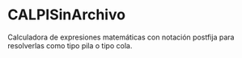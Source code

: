 # CALPISinArchivo
Calculadora de expresiones matemáticas con notación postfija para resolverlas como tipo pila o tipo cola.
